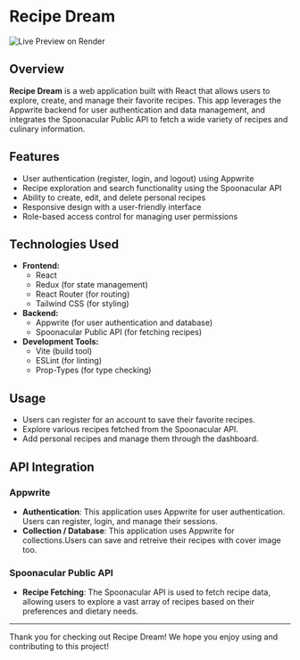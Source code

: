 # Recipe Dream

![Live Preview on Render](https://recipe-react-app-va6l.onrender.com/)

## Overview

**Recipe Dream** is a web application built with React that allows users to explore, create, and manage their favorite recipes. This app leverages the Appwrite backend for user authentication and data management, and integrates the Spoonacular Public API to fetch a wide variety of recipes and culinary information.

## Features

-   User authentication (register, login, and logout) using Appwrite
-   Recipe exploration and search functionality using the Spoonacular API
-   Ability to create, edit, and delete personal recipes
-   Responsive design with a user-friendly interface
-   Role-based access control for managing user permissions

## Technologies Used

-   **Frontend:**
    -   React
    -   Redux (for state management)
    -   React Router (for routing)
    -   Tailwind CSS (for styling)
-   **Backend:**
    -   Appwrite (for user authentication and database)
    -   Spoonacular Public API (for fetching recipes)
-   **Development Tools:**
    -   Vite (build tool)
    -   ESLint (for linting)
    -   Prop-Types (for type checking)

## Usage

-   Users can register for an account to save their favorite recipes.
-   Explore various recipes fetched from the Spoonacular API.
-   Add personal recipes and manage them through the dashboard.

## API Integration

### Appwrite

-   **Authentication**: This application uses Appwrite for user authentication. Users can register, login, and manage their sessions.
-   **Collection / Database**: This application uses Appwrite for collections.Users can save and retreive their recipes with cover image too.

### Spoonacular Public API

-   **Recipe Fetching**: The Spoonacular API is used to fetch recipe data, allowing users to explore a vast array of recipes based on their preferences and dietary needs.

---

Thank you for checking out Recipe Dream! We hope you enjoy using and contributing to this project!
